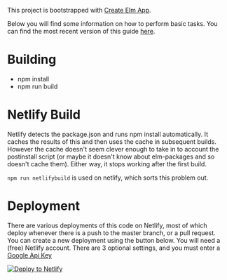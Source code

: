 This project is bootstrapped with [Create Elm App](https://github.com/halfzebra/create-elm-app).

Below you will find some information on how to perform basic tasks.
You can find the most recent version of this guide [here](https://github.com/halfzebra/create-elm-app/blob/master/template/README.md).

# Building

- npm install
- npm run build

# Netlify Build

Netlify detects the package.json and runs npm install automatically. It caches the results of this and then uses the cache in subsequent builds. However the cache doesn't seem clever enough to take in to account the postinstall script (or maybe it doesn't know about elm-packages and so doesn't cache them). Either way, it stops working after the first build.

`npm run netlifybuild` is used on netlify, which sorts this problem out.

# Deployment

There are various deployments of this code on Netlify, most of which deploy whenever there is a push to the master branch, or a pull request. You can create a new deployment using the button below. You will need a (free) Netlify account. There are 3 optional settings, and you must enter a [Google Api Key](https://developers.google.com/maps/documentation/javascript/get-api-key)

[![Deploy to Netlify](https://www.netlify.com/img/deploy/button.svg)](https://app.netlify.com/start/deploy?repository=https://github.com/ceddlyburge/elm-league-tables-from-google-sheets)

